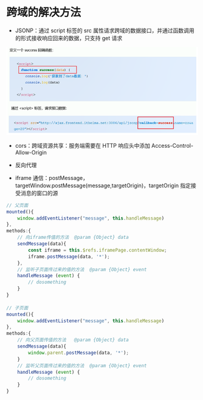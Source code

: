 # 跨域的解决方法 [](#cross-domain)

- JSONP：通过 script 标签的 src 属性请求跨域的数据接口，并通过函数调用的形式接收响应回来的数据，只支持 get 请求

<img src="../../public//js/domain.png" />

- cors：跨域资源共享：服务端需要在 HTTP 响应头中添加 Access-Control-Allow-Origin

- 反向代理

- iframe 通信：postMessage，targetWindow.postMessage(message,targetOrigin)，targetOrigin 指定接受消息的窗口的源

```js
// 父页面
mounted(){
    window.addEventListener("message", this.handleMessage)
},
methods:{
    // 向iframe传值的方法  @param {Object} data
    sendMessage(data){
        const iframe = this.$refs.iframePage.contentWindow;
        iframe.postMessage(data, '*');
    },
    // 监听子页面传过来的值的方法  @param {Object} event
    handleMessage (event) {
        // dosomething
    }
}

// 子页面
mounted(){
    window.addEventListener("message", this.handleMessage)
},
methods:{
    // 向父页面传值的方法   @param {Object} data
    sendMessage(data){
        window.parent.postMessage(data, '*');
    }
    // 监听父页面传过来的值的方法  @param {Object} event
    handleMessage (event) {
        // dosomething
    }
}
```
